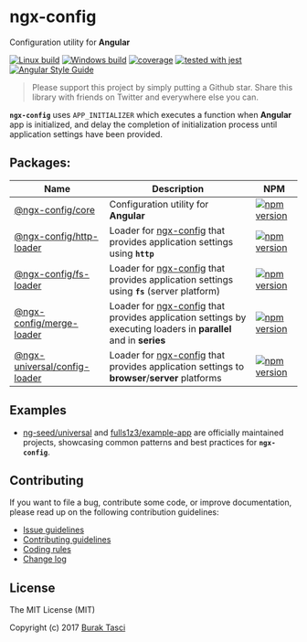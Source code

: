 # ngx-config
Configuration utility for **Angular**

[![Linux build](https://travis-ci.org/fulls1z3/ngx-config.svg?branch=master)](https://travis-ci.org/fulls1z3/ngx-config)
[![Windows build](https://ci.appveyor.com/api/projects/status/github/fulls1z3/ngx-config?branch=master&svg=true)](https://ci.appveyor.com/project/fulls1z3/ngx-config)
[![coverage](https://codecov.io/github/fulls1z3/ngx-config/coverage.svg?branch=master)](https://codecov.io/gh/fulls1z3/ngx-config)
[![tested with jest](https://img.shields.io/badge/tested_with-jest-99424f.svg)](https://github.com/facebook/jest)
[![Angular Style Guide](https://mgechev.github.io/angular2-style-guide/images/badge.svg)](https://angular.io/styleguide)

> Please support this project by simply putting a Github star. Share this library with friends on Twitter and everywhere else you can.

**`ngx-config`** uses `APP_INITIALIZER` which executes a function when **Angular** app is initialized, and delay the completion
of initialization process until application settings have been provided.

## Packages:
Name | Description | NPM
--- | --- | ---
[@ngx-config/core](https://github.com/fulls1z3/ngx-config/tree/master/packages/@ngx-config/core) | Configuration utility for **Angular** | [![npm version](https://badge.fury.io/js/%40ngx-config%2Fcore.svg)](https://www.npmjs.com/package/@ngx-config/core)
[@ngx-config/http-loader](https://github.com/fulls1z3/ngx-config/tree/master/packages/@ngx-config/http-loader) | Loader for [ngx-config] that provides application settings using **`http`** | [![npm version](https://badge.fury.io/js/%40ngx-config%2Fhttp-loader.svg)](https://www.npmjs.com/package/@ngx-config/http-loader)
[@ngx-config/fs-loader](https://github.com/fulls1z3/ngx-config/tree/master/packages/@ngx-config/fs-loader) | Loader for [ngx-config] that provides application settings using **`fs`** (server platform) | [![npm version](https://badge.fury.io/js/%40ngx-config%2Ffs-loader.svg)](https://www.npmjs.com/package/@ngx-config/fs-loader)
[@ngx-config/merge-loader](https://github.com/fulls1z3/ngx-config/tree/master/packages/@ngx-config/merge-loader) | Loader for [ngx-config] that provides application settings by executing loaders in **parallel** and in **series** | [![npm version](https://badge.fury.io/js/%40ngx-config%2Fmerge-loader.svg)](https://www.npmjs.com/package/@ngx-config/merge-loader)
[@ngx-universal/config-loader](https://github.com/fulls1z3/ngx-config/tree/master/packages/@ngx-universal/config-loader) | Loader for [ngx-config] that provides application settings to **browser**/**server** platforms | [![npm version](https://badge.fury.io/js/%40ngx-universal%2Fconfig-loader.svg)](https://www.npmjs.com/package/@ngx-universal/config-loader)

## Examples
- [ng-seed/universal] and [fulls1z3/example-app] are officially maintained projects, showcasing common patterns and best
practices for **`ngx-config`**.

## Contributing
If you want to file a bug, contribute some code, or improve documentation, please read up on the following contribution guidelines:
- [Issue guidelines](CONTRIBUTING.md#submit)
- [Contributing guidelines](CONTRIBUTING.md)
- [Coding rules](CONTRIBUTING.md#rules)
- [Change log](CHANGELOG.md)

## License
The MIT License (MIT)

Copyright (c) 2017 [Burak Tasci]

[ngx-config]: https://github.com/fulls1z3/ngx-config
[ng-seed/universal]: https://github.com/ng-seed/universal
[fulls1z3/example-app]: https://github.com/fulls1z3/example-app
[Burak Tasci]: https://github.com/fulls1z3
